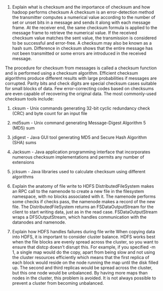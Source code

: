 1. Explain what is checksum and the importance of checksum and how hadoop performs checksum
A checksum is an error-detection method the transmitter computes a numerical value according to the number of set or unset bits in a message and sends it along with each message frame. At the receiver end, the same checksum formula is applied to the message frame to retrieve the numerical value. If the received checksum value matches the sent value, the transmission is considered to be successful and error-free. A checksum may also be known as a hash sum. 
Difference in checksum shows that the entire message has not been transmitted or some errors are introduced in the received message. 

The procedure for checksum from messages is called a checksum function and is performed using a checksum algorithm. Efficient checksum algorithms produce different results with large probabilities if messages are corrupted. Parity bits and check digits are special checksum cases suitable for small blocks of data. Few error-correcting codes based on checksums are even capable of recovering the original data. 
The most commonly-used checksum tools include:
1.	cksum - Unix commands generating 32-bit cyclic redundancy check (CRC) and byte count for an input file
2.	md5sum - Unix command generating Message-Digest Algorithm 5 (MD5) sum
3.	jdigest - Java GUI tool generating MD5 and Secure Hash Algorithm (SHA) sums
4.	Jacksum - Java application programming interface that incorporates numerous checksum implementations and permits any number of extensions
5.	jcksum - Java libraries used to calculate checksum using different algorithms

2. Explain the anatomy of file write to HDFS
DistributedFileSystem makes an RPC call to the namenode to create a new file in the filesystem namespace, with no blocks associated with it. The namenode performs some checks if checks pass, the namenode makes a record of the new file. The DistributedFileSystem returns an FSDataOutputStream for the client to start writing data, just as in the read case. FSDataOutputStream wraps a DFSOutputStream, which handles communication with the datanodes and namenode.

3. Explain how HDFS handles failures during file write
When copying data into HDFS, it is important to consider cluster balance. HDFS works best when the file blocks are evenly spread across the cluster, so you want to ensure that distcp doesn’t disrupt this. For example, if you specified -m 1, a single map would do the copy, apart from being slow and not using the cluster resources efficiently which means that the first replica of each block would reside on the node running the map until the disk filled up. The second and third replicas would be spread across the cluster, but this one node would be unbalanced. By having more maps than nodes in the cluster, this problem is avoided. It is not always possible to prevent a cluster from becoming unbalanced.
